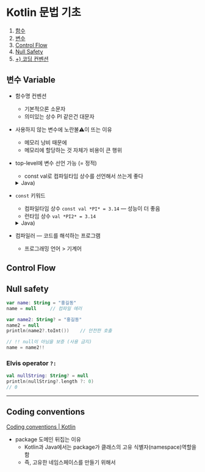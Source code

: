 # Kotlin 문법 기초
1. [함수](#함수)
2. [변수](#변수-variable)
3. [Control Flow](#control-flow)
4. [Null Safety](#null-safety)
5. [+) 코딩 컨벤션 ](#coding-conventions)

## 변수 Variable

- 함수명 컨벤션
    - 기본적으론 소문자
    - 의미있는 상수 PI 같은건 대문자

- 사용하지 않는 변수에 노란불⚠️이 뜨는 이유
    - 메모리 낭비 때문에
    - 메모리에 할당하는 것 자체가 비용이 큰 행위

- top-level에 변수 선언 가능 (= 정적)
    - const val로 컴파일타임 상수를 선언해서 쓰는게 좋다
    <details>
    <summary>Java)</summary>

    `static int a = 10;` 메모리에 10이라는 값이 고정으로 올라감
    </details>


- `const` 키워드
    - 컴파일타임 상수 `const val *PI* = 3.14` — 성능이 더 좋음
    - 런타임 상수 `val *PI2* = 3.14`

    <details>
    <summary>Java)</summary>

    - `static final int a = 10;` 이것만 있으면 런타임에 할당됨

    - `int b = a` 가 있다면 컴파일타임에 할당됨 … 맥락에 따라
    </details>
    


- 컴파일러 — 코드를 해석하는 프로그램
    - 프로그래밍 언어 > 기계어


## Control Flow



## Null safety

```kotlin
var name: String = "홍길동"
name = null     // 컴파일 에러

var name2: String? = "홍길동"
name2 = null
println(name2?.toInt())    // 안전한 호출

// !! null이 아님을 보증 (사용 금지)
name = name2!!
```

### **Elvis operator `?:`**
```kotlin
val nullString: String? = null
println(nullString?.length ?: 0)
// 0
```

---

## Coding conventions

[Coding conventions | Kotlin](https://kotlinlang.org/docs/coding-conventions.html#source-code-organization)

- package 도메인 뒤집는 이유
    - Kotlin과 Java에서는 package가 클래스의 고유 식별자(namespace)역할을 함
    - 즉, 고유한 네임스페이스를 만들기 위해서